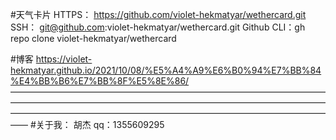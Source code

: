 #天气卡片
          HTTPS：  https://github.com/violet-hekmatyar/wethercard.git
          SSH： git@github.com:violet-hekmatyar/wethercard.git
          Github CLI：gh repo clone violet-hekmatyar/wethercard


#博客
https://violet-hekmatyar.github.io/2021/10/08/%E5%A4%A9%E6%B0%94%E7%BB%84%E4%BB%B6%E7%BB%8F%E5%8E%86/
——————————————————————————————————————————————————————————————————————————————————————————————————————————————
#关于我：
胡杰
qq：1355609295
